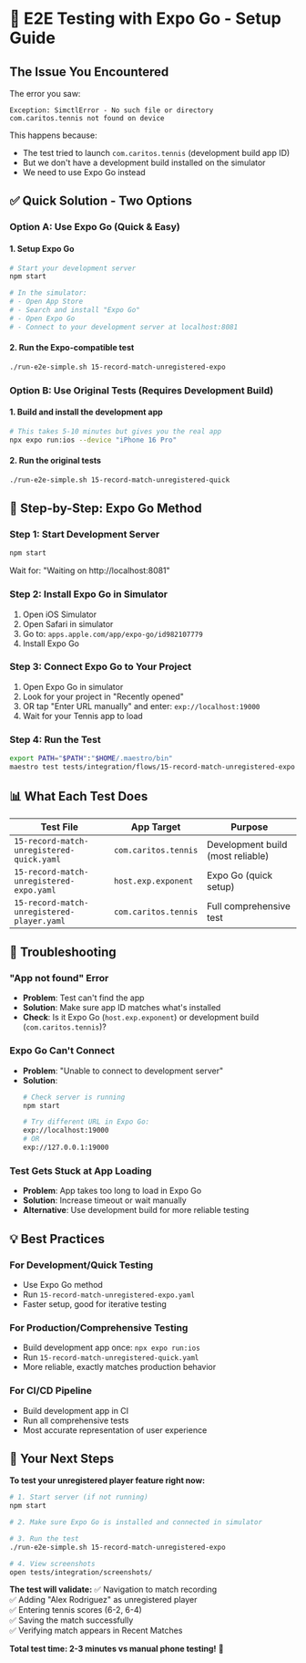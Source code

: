 # 🎾 E2E Testing with Expo Go - Setup Guide

## The Issue You Encountered

The error you saw:
```
Exception: SimctlError - No such file or directory
com.caritos.tennis not found on device
```

This happens because:
- The test tried to launch `com.caritos.tennis` (development build app ID)
- But we don't have a development build installed on the simulator
- We need to use Expo Go instead

## ✅ Quick Solution - Two Options

### Option A: Use Expo Go (Quick & Easy)

#### 1. Setup Expo Go
```bash
# Start your development server
npm start

# In the simulator:
# - Open App Store 
# - Search and install "Expo Go"
# - Open Expo Go
# - Connect to your development server at localhost:8081
```

#### 2. Run the Expo-compatible test
```bash
./run-e2e-simple.sh 15-record-match-unregistered-expo
```

### Option B: Use Original Tests (Requires Development Build)

#### 1. Build and install the development app
```bash
# This takes 5-10 minutes but gives you the real app
npx expo run:ios --device "iPhone 16 Pro"
```

#### 2. Run the original tests
```bash
./run-e2e-simple.sh 15-record-match-unregistered-quick
```

## 🚀 Step-by-Step: Expo Go Method

### Step 1: Start Development Server
```bash
npm start
```
Wait for: "Waiting on http://localhost:8081"

### Step 2: Install Expo Go in Simulator
1. Open iOS Simulator
2. Open Safari in simulator
3. Go to: `apps.apple.com/app/expo-go/id982107779`
4. Install Expo Go

### Step 3: Connect Expo Go to Your Project
1. Open Expo Go in simulator
2. Look for your project in "Recently opened" 
3. OR tap "Enter URL manually" and enter: `exp://localhost:19000`
4. Wait for your Tennis app to load

### Step 4: Run the Test
```bash
export PATH="$PATH":"$HOME/.maestro/bin"
maestro test tests/integration/flows/15-record-match-unregistered-expo.yaml
```

## 📊 What Each Test Does

| Test File | App Target | Purpose |
|-----------|------------|---------|
| `15-record-match-unregistered-quick.yaml` | `com.caritos.tennis` | Development build (most reliable) |
| `15-record-match-unregistered-expo.yaml` | `host.exp.exponent` | Expo Go (quick setup) |
| `15-record-match-unregistered-player.yaml` | `com.caritos.tennis` | Full comprehensive test |

## 🔧 Troubleshooting

### "App not found" Error
- **Problem**: Test can't find the app
- **Solution**: Make sure app ID matches what's installed
- **Check**: Is it Expo Go (`host.exp.exponent`) or development build (`com.caritos.tennis`)?

### Expo Go Can't Connect  
- **Problem**: "Unable to connect to development server"
- **Solution**: 
  ```bash
  # Check server is running
  npm start
  
  # Try different URL in Expo Go:
  exp://localhost:19000
  # OR
  exp://127.0.0.1:19000
  ```

### Test Gets Stuck at App Loading
- **Problem**: App takes too long to load in Expo Go
- **Solution**: Increase timeout or wait manually
- **Alternative**: Use development build for more reliable testing

## 💡 Best Practices

### For Development/Quick Testing
- Use Expo Go method
- Run `15-record-match-unregistered-expo.yaml`
- Faster setup, good for iterative testing

### For Production/Comprehensive Testing  
- Build development app once: `npx expo run:ios`
- Run `15-record-match-unregistered-quick.yaml` 
- More reliable, exactly matches production behavior

### For CI/CD Pipeline
- Build development app in CI
- Run all comprehensive tests
- Most accurate representation of user experience

## 🎯 Your Next Steps

**To test your unregistered player feature right now:**

```bash
# 1. Start server (if not running)
npm start

# 2. Make sure Expo Go is installed and connected in simulator

# 3. Run the test
./run-e2e-simple.sh 15-record-match-unregistered-expo

# 4. View screenshots
open tests/integration/screenshots/
```

**The test will validate:**
✅ Navigation to match recording  
✅ Adding "Alex Rodriguez" as unregistered player  
✅ Entering tennis scores (6-2, 6-4)  
✅ Saving the match successfully  
✅ Verifying match appears in Recent Matches  

**Total test time: 2-3 minutes vs manual phone testing!** 🚀